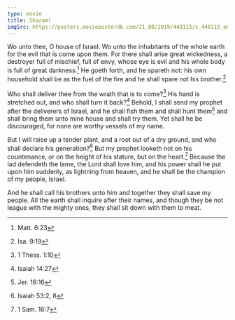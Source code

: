 ```yaml
---
type: movie
title: Shazam!
imgSrc: https://posters.movieposterdb.com/21_08/2019/448115/s_448115_e860b532.jpg
---
```


Wo unto thee, O house of Israel. Wo unto the inhabitants of the whole earth for the evil that is come upon them. For there shall arise great wickedness, a destroyer full of mischief, full of envy, whose eye is evil and his whole body is full of great darkness.[^matt-6-23] He goeth forth, and he spareth not: his own household shall be as the fuel of the fire and he shall spare not his brother.[^isa-9-19]

Who shall deliver thee from the wrath that is to come?[^1-thess-1-10] His hand is stretched out, and who shall turn it back?[^isa-14-27] Behold, I shall send my prophet after the deliverers of Israel, and he shall fish them and shall hunt them[^jer-16-16] and shall bring them unto mine house and shall try them. Yet shall he be discouraged, for none are worthy vessels of my name.

But I will raise up a tender plant, and a root out of a dry ground, and who shall declare his generation?[^isa-53-2-8] But my prophet looketh not on his countenance, or on the height of his stature, but on the heart.[^1-sam-16-7] Because the lad defendeth the lame, the Lord shall love him, and his power shall he put upon him suddenly, as lightning from heaven, and he shall be the champion of my people, Israel.

And he shall call his brothers unto him and together they shall save my people. All the earth shall inquire after their names, and though they be not league with the mighty ones, they shall sit down with them to meat.

[^matt-6-23]: Matt. 6:23
[^isa-9-19]: Isa. 9:19
[^1-thess-1-10]: 1 Thess. 1:10
[^isa-14-27]: Isaiah 14:27
[^jer-16-16]: Jer. 16:16
[^isa-53-2-8]: Isaiah 53:2, 8
[^1-sam-16-7]: 1 Sam. 16:7